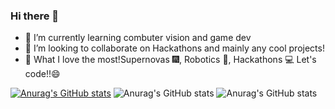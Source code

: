 ### Hi there 👋


- 🌱 I’m currently learning combuter vision and game dev
- 👯 I’m looking to collaborate on Hackathons and mainly any cool projects!
- 💖 What I love the most!Supernovas 🎆, Robotics 🤖, Hackathons 💻 Let's code!!😄


[![Anurag's GitHub stats](https://github-readme-stats.vercel.app/api?username=zehor-l)](https://github.com/anuraghazra/github-readme-stats)
![Anurag's GitHub stats](https://github-readme-stats.vercel.app/api?username=anuraghazra&show_icons=true)
![Anurag's GitHub stats](https://github-readme-stats.vercel.app/api?username=anuraghazra&show_icons=true&theme=radical)



